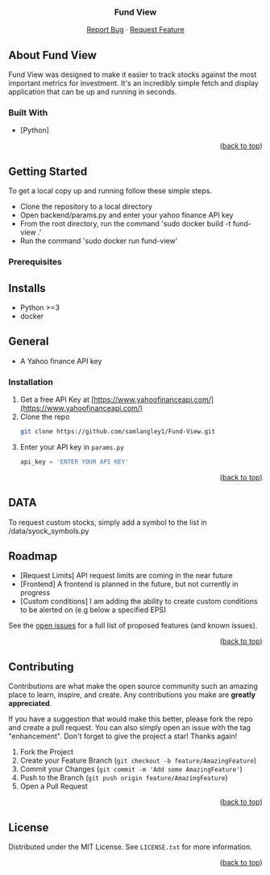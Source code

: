 <div id="top"></div>

<h3 align="center">Fund View</h3>

  <p align="center">
    <a href="https://github.com/samlangley1/Fund-View/issues">Report Bug</a>
    ·
    <a href="https://github.com/samlangley1/Fund-View/issues">Request Feature</a>
  </p>
</div>



<!-- ABOUT THE PROJECT -->
## About Fund View

Fund View was designed to make it easier to track stocks against the most important metrics for investment. It's an incredibly simple fetch and display application that can be up and running in seconds.



### Built With

* [Python]

<p align="right">(<a href="#top">back to top</a>)</p>



<!-- GETTING STARTED -->
## Getting Started

To get a local copy up and running follow these simple steps.

- Clone the repository to a local directory
- Open backend/params.py and enter your yahoo finance API key
- From the root directory, run the command 'sudo docker build -t fund-view .'
- Run the command 'sudo docker run fund-view'

### Prerequisites

## Installs
- Python >=3
- docker

## General
- A Yahoo finance API key

### Installation

1. Get a free API Key at [https://www.yahoofinanceapi.com/](https://www.yahoofinanceapi.com/)
2. Clone the repo
   ```sh
   git clone https://github.com/samlangley1/Fund-View.git
   ```
3. Enter your API key in `params.py`
   ```Python
   api_key = 'ENTER YOUR API KEY'
   ```

<p align="right">(<a href="#top">back to top</a>)</p>


<!-- DATA-->
## DATA

To request custom stocks, simply add a symbol to the list in /data/syock_symbols.py 

<!-- ROADMAP -->
## Roadmap

- [Request Limits] API request limits are coming in the near future
- [Frontend] A frontend is planned in the future, but not currently in progress
- [Custom conditions] I am adding the ability to create custom conditions to be alerted on (e.g below a specified EPS)

See the [open issues](https://github.com/samlangley1/Fund-View) for a full list of proposed features (and known issues).

<p align="right">(<a href="#top">back to top</a>)</p>



<!-- CONTRIBUTING -->
## Contributing

Contributions are what make the open source community such an amazing place to learn, inspire, and create. Any contributions you make are **greatly appreciated**.

If you have a suggestion that would make this better, please fork the repo and create a pull request. You can also simply open an issue with the tag "enhancement".
Don't forget to give the project a star! Thanks again!

1. Fork the Project
2. Create your Feature Branch (`git checkout -b feature/AmazingFeature`)
3. Commit your Changes (`git commit -m 'Add some AmazingFeature'`)
4. Push to the Branch (`git push origin feature/AmazingFeature`)
5. Open a Pull Request

<p align="right">(<a href="#top">back to top</a>)</p>



<!-- LICENSE -->
## License

Distributed under the MIT License. See `LICENSE.txt` for more information.

<p align="right">(<a href="#top">back to top</a>)</p>
